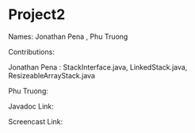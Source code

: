 # Project2

Names: Jonathan Pena , Phu Truong

Contributions:

Jonathan Pena : StackInterface.java, LinkedStack.java, ResizeableArrayStack.java

Phu Truong:

Javadoc Link:

Screencast Link:

